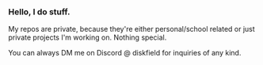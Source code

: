 ### Hello, I do stuff.

My repos are private, because they're either personal/school related or just private projects I'm working on. Nothing special.

You can always DM me on Discord @ diskfield for inquiries of any kind.
